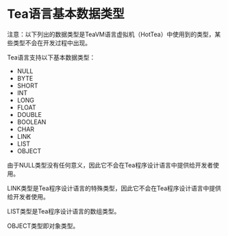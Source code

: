 # Tea语言基本数据类型

注意：以下列出的数据类型是TeaVM语言虚拟机（HotTea）中使用到的类型，某些类型不会在开发过程中出现。

Tea语言支持以下基本数据类型：

- NULL
- BYTE
- SHORT
- INT
- LONG
- FLOAT
- DOUBLE
- BOOLEAN
- CHAR
- LINK
- LIST
- OBJECT

由于NULL类型没有任何意义，因此它不会在Tea程序设计语言中提供给开发者使用。

LINK类型是Tea程序设计语言的特殊类型，因此它不会在Tea程序设计语言中提供给开发者使用。

LIST类型是Tea程序设计语言的数组类型。

OBJECT类型即对象类型。
